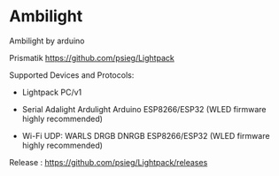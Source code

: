 # Ambilight
Ambilight by arduino

Prismatik
https://github.com/psieg/Lightpack

Supported Devices and Protocols:
- Lightpack PC/v1
 
- Serial
    Adalight
    Ardulight
    Arduino
    ESP8266/ESP32 (WLED firmware highly recommended)
    
- Wi-Fi UDP:
    WARLS
    DRGB
    DNRGB
    ESP8266/ESP32 (WLED firmware highly recommended)

Release :
https://github.com/psieg/Lightpack/releases


